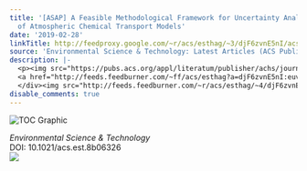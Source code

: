 ```yaml
---
title: '[ASAP] A Feasible Methodological Framework for Uncertainty Analysis and Diagnosis
  of Atmospheric Chemical Transport Models'
date: '2019-02-28'
linkTitle: http://feedproxy.google.com/~r/acs/esthag/~3/djF6zvnE5nI/acs.est.8b06326
source: 'Environmental Science & Technology: Latest Articles (ACS Publications)'
description: |-
  <p><img src="https://pubs.acs.org/appl/literatum/publisher/achs/journals/content/esthag/0/esthag.ahead-of-print/acs.est.8b06326/20190228/images/medium/es-2018-06326k_0007.gif" alt="TOC Graphic"/></p><div><cite>Environmental Science & Technology</cite></div><div>DOI: 10.1021/acs.est.8b06326</div><div class="feedflare">
  <a href="http://feeds.feedburner.com/~ff/acs/esthag?a=djF6zvnE5nI:euvk8wgd6gA:yIl2AUoC8zA"><img src="http://feeds.feedburner.com/~ff/acs/esthag?d=yIl2AUoC8zA" border="0"></img></a>
  </div><img src="http://feeds.feedburner.com/~r/acs/esthag/~4/djF6zvnE5nI" height="1" width="1" ...
disable_comments: true
---
```

<p><img src="https://pubs.acs.org/appl/literatum/publisher/achs/journals/content/esthag/0/esthag.ahead-of-print/acs.est.8b06326/20190228/images/medium/es-2018-06326k_0007.gif" alt="TOC Graphic"/></p><div><cite>Environmental Science & Technology</cite></div><div>DOI: 10.1021/acs.est.8b06326</div><div class="feedflare">
<a href="http://feeds.feedburner.com/~ff/acs/esthag?a=djF6zvnE5nI:euvk8wgd6gA:yIl2AUoC8zA"><img src="http://feeds.feedburner.com/~ff/acs/esthag?d=yIl2AUoC8zA" border="0"></img></a>
</div><img src="http://feeds.feedburner.com/~r/acs/esthag/~4/djF6zvnE5nI" height="1" width="1" ...